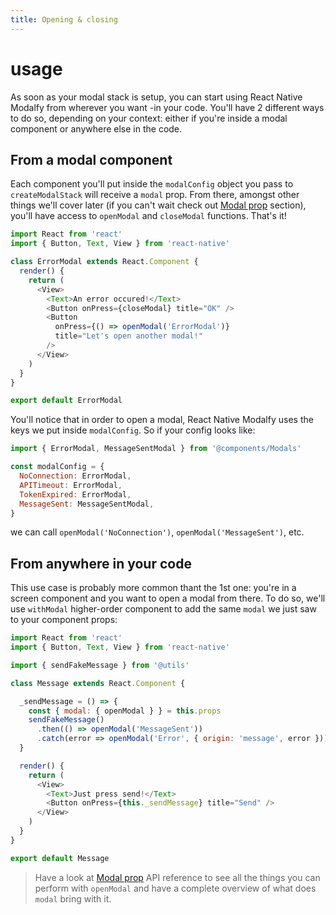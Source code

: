 ```yaml
---
title: Opening & closing
---
```


# usage

As soon as your modal stack is setup, you can start using React Native Modalfy from wherever you want -in your code. You'll have 2 different ways to do so, depending on your context: either if you're inside a modal component or anywhere else in the code.

## From a modal component

Each component you'll put inside the `modalConfig` object you pass to `createModalStack` will receive a `modal` prop. From there, amongst other things we'll cover later \(if you can't wait check out [Modal prop](https://github.com/colorfy-software/react-native-modalfy-website/tree/ba1aacf00d590bad4c078b8a776e82da019b2201/guides/modal-prop.md) section\), you'll have access to `openModal` and `closeModal` functions. That's it!

```javascript
import React from 'react'
import { Button, Text, View } from 'react-native'

class ErrorModal extends React.Component {
  render() {
    return (
      <View>
        <Text>An error occured!</Text>
        <Button onPress={closeModal} title="OK" />
        <Button
          onPress={() => openModal('ErrorModal')}
          title="Let's open another modal!"
        />
      </View>
    )
  }
}

export default ErrorModal
```

You'll notice that in order to open a modal, React Native Modalfy uses the keys we put inside `modalConfig`. So if your config looks like:

```javascript
import { ErrorModal, MessageSentModal } from '@components/Modals'

const modalConfig = {
  NoConnection: ErrorModal,
  APITimeout: ErrorModal,
  TokenExpired: ErrorModal,
  MessageSent: MessageSentModal,
}
```

we can call `openModal('NoConnection')`, `openModal('MessageSent')`, etc.

## From anywhere in your code

This use case is probably more common thant the 1st one: you're in a screen component and you want to open a modal from there. To do so, we'll use `withModal` higher-order component to add the same `modal` we just saw to your component props:

```javascript
import React from 'react'
import { Button, Text, View } from 'react-native'

import { sendFakeMessage } from '@utils'

class Message extends React.Component {

  _sendMessage = () => {
    const { modal: { openModal } } = this.props
    sendFakeMessage()
      .then(() => openModal('MessageSent'))
      .catch(error => openModal('Error', { origin: 'message', error }))
  }

  render() {
    return (
      <View>
        <Text>Just press send!</Text>
        <Button onPress={this._sendMessage} title="Send" />
      </View>
    )
  }
}

export default Message
```

> Have a look at [Modal prop](https://github.com/colorfy-software/react-native-modalfy-website/tree/ba1aacf00d590bad4c078b8a776e82da019b2201/guides/modal-prop.md) API reference to see all the things you can perform with `openModal` and have a complete overview of what does `modal` bring with it.

